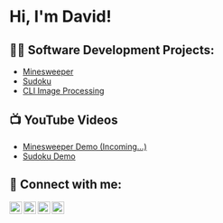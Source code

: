 <h1>Hi, I'm David! </h1>

<h2>👨‍💻 Software Development Projects:</h2>


  - [Minesweeper](https://github.com/davidDenis17/Minesweeper/tree/main)
  - [Sudoku](https://github.com/davidDenis17/Sudoku)
  - [CLI Image Processing](https://github.com/davidDenis17/ImageProcessingCLI)


<h2>📺 YouTube Videos</h2>

- [Minesweeper Demo (Incoming...)](https://www.youtube.com)
- [Sudoku Demo](https://youtu.be/SkSvh1J0ric)

<h2> 🤳 Connect with me:</h2>

[<img align="left" alt="JoshMadakor | YouTube" width="22px" src="https://cdn.jsdelivr.net/npm/simple-icons@v3/icons/youtube.svg" />][youtube]
[<img align="left" alt="JoshMadakor | Twitter" width="22px" src="https://cdn.jsdelivr.net/npm/simple-icons@v3/icons/twitter.svg" />][twitter]
[<img align="left" alt="JoshMadakor | LinkedIn" width="22px" src="https://cdn.jsdelivr.net/npm/simple-icons@v3/icons/linkedin.svg" />][linkedin]
[<img align="left" alt="JoshMadakor | Instagram" width="22px" src="https://cdn.jsdelivr.net/npm/simple-icons@v3/icons/instagram.svg" />][instagram]

[twitter]: https://twitter.com/joshmadakor
[youtube]: https://www.youtube.com/@daviddenis8995
[instagram]: https://instagram.com/david_denis17_
[linkedin]: https://www.linkedin.com/in/david-denis-8aa15a267

<!--
**joshmadakor1/joshmadakor1** is a ✨ _special_ ✨ repository because its `README.md` (this file) appears on your GitHub profile.

Here are some ideas to get you started:

- 🔭 I’m currently working on ...
- 🌱 I’m currently learning ...
- 👯 I’m looking to collaborate on ...
- 🤔 I’m looking for help with ...
- 💬 Ask me about ...
- 📫 How to reach me: ...
- 😄 Pronouns: ...
- ⚡ Fun fact: ...
-->
